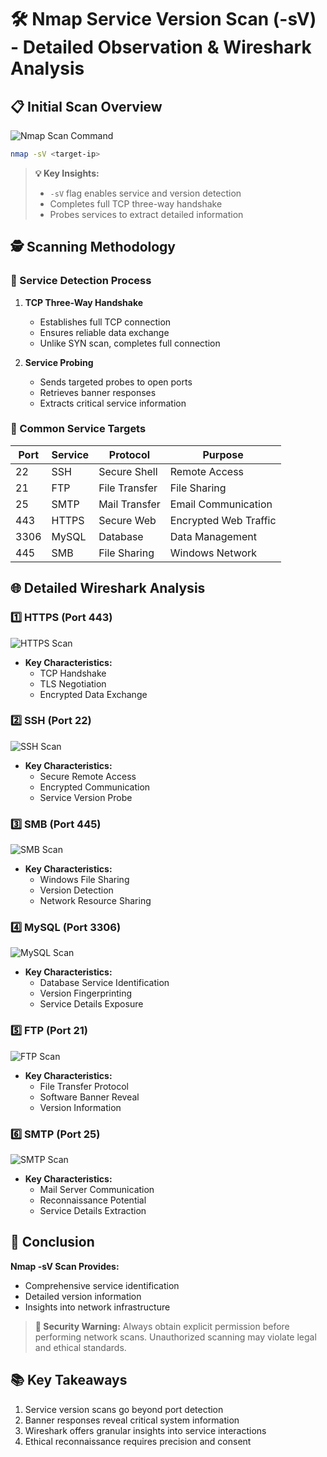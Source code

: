 # 🛠 Nmap Service Version Scan (-sV) - Detailed Observation & Wireshark Analysis

## 📋 Initial Scan Overview

![Nmap Scan Command](https://github.com/user-attachments/assets/b00840df-2005-4779-b5a9-7dc8d101968e)

```bash
nmap -sV <target-ip>
```

> **💡 Key Insights:**
> - `-sV` flag enables service and version detection
> - Completes full TCP three-way handshake
> - Probes services to extract detailed information

## 🕵️ Scanning Methodology

### 🔬 Service Detection Process

1. **TCP Three-Way Handshake**
   - Establishes full TCP connection
   - Ensures reliable data exchange
   - Unlike SYN scan, completes full connection

2. **Service Probing**
   - Sends targeted probes to open ports
   - Retrieves banner responses
   - Extracts critical service information

### 🎯 Common Service Targets

| Port | Service | Protocol | Purpose |
|------|---------|----------|---------|
| 22   | SSH     | Secure Shell | Remote Access |
| 21   | FTP     | File Transfer | File Sharing |
| 25   | SMTP    | Mail Transfer | Email Communication |
| 443  | HTTPS   | Secure Web | Encrypted Web Traffic |
| 3306 | MySQL   | Database | Data Management |
| 445  | SMB     | File Sharing | Windows Network |

## 🌐 Detailed Wireshark Analysis

### 1️⃣ HTTPS (Port 443)
![HTTPS Scan](https://github.com/user-attachments/assets/5aed12aa-6b70-49ed-b63e-fbd9d7a830d9)

- **Key Characteristics:**
  - TCP Handshake
  - TLS Negotiation
  - Encrypted Data Exchange

### 2️⃣ SSH (Port 22)
![SSH Scan](https://github.com/user-attachments/assets/2956aa03-ce35-48f7-ba86-2cff2e11716c)

- **Key Characteristics:**
  - Secure Remote Access
  - Encrypted Communication
  - Service Version Probe

### 3️⃣ SMB (Port 445)
![SMB Scan](https://github.com/user-attachments/assets/a7648f22-d21f-4202-86e4-12f383f3d940)

- **Key Characteristics:**
  - Windows File Sharing
  - Version Detection
  - Network Resource Sharing

### 4️⃣ MySQL (Port 3306)
![MySQL Scan](https://github.com/user-attachments/assets/38bb3285-464a-465e-99d6-082d9ff00944)

- **Key Characteristics:**
  - Database Service Identification
  - Version Fingerprinting
  - Service Details Exposure

### 5️⃣ FTP (Port 21)
![FTP Scan](https://github.com/user-attachments/assets/83156a3f-4627-43f7-bf52-994046b09dc0)

- **Key Characteristics:**
  - File Transfer Protocol
  - Software Banner Reveal
  - Version Information

### 6️⃣ SMTP (Port 25)
![SMTP Scan](https://github.com/user-attachments/assets/ad227b5d-d512-4c9d-9fa1-f85a9272389e)

- **Key Characteristics:**
  - Mail Server Communication
  - Reconnaissance Potential
  - Service Details Extraction

## 🏁 Conclusion

**Nmap -sV Scan Provides:**
- Comprehensive service identification
- Detailed version information
- Insights into network infrastructure

> **🚨 Security Warning:** 
> Always obtain explicit permission before performing network scans. Unauthorized scanning may violate legal and ethical standards.

## 📚 Key Takeaways

1. Service version scans go beyond port detection
2. Banner responses reveal critical system information
3. Wireshark offers granular insights into service interactions
4. Ethical reconnaissance requires precision and consent
